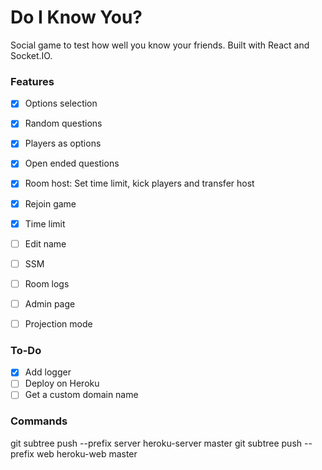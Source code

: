 # Do I Know You?

Social game to test how well you know your friends. Built with React and Socket.IO.

### Features

- [x] Options selection
- [x] Random questions
- [x] Players as options
- [x] Open ended questions
- [x] Room host: Set time limit, kick players and transfer host
- [x] Rejoin game
- [x] Time limit

- [ ] Edit name
- [ ] SSM
- [ ] Room logs
- [ ] Admin page
- [ ] Projection mode

### To-Do
- [x] Add logger
- [ ] Deploy on Heroku
- [ ] Get a custom domain name

### Commands

git subtree push --prefix server heroku-server master
git subtree push --prefix web heroku-web master